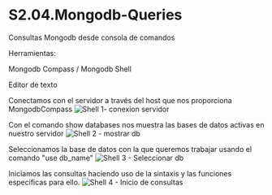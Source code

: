 # S2.04.Mongodb-Queries

Consultas Mongodb desde consola de comandos

Herramientas:

Mongodb Compass / Mongodb Shell

Editor de texto

Conectamos con el servidor a través del host que nos proporciona MongodbCompass
![Shell 1- conexion servidor](https://user-images.githubusercontent.com/107498443/193470633-73752609-5053-4788-8990-3cac39ab5a60.PNG)

Con el comando show databases nos muestra las bases de datos activas en nuestro servidor
![Shell 2 - mostrar db ](https://user-images.githubusercontent.com/107498443/193470659-64a0294c-261c-405f-a9f4-1b11bce156aa.png)

Seleccionamos la base de datos con la que queremos trabajar usando el comando "use db_name"
![Shell 3 - Seleccionar db ](https://user-images.githubusercontent.com/107498443/193470672-13d464b0-191c-4f7b-9f24-b325876b4d8d.png)

Iniciamos las consultas haciendo uso de la sintaxis y las funciones especificas para ello.
![Shell 4 - Inicio de consultas ](https://user-images.githubusercontent.com/107498443/193470677-e6f51953-6f5f-46d6-91a8-738a1a548348.png)
